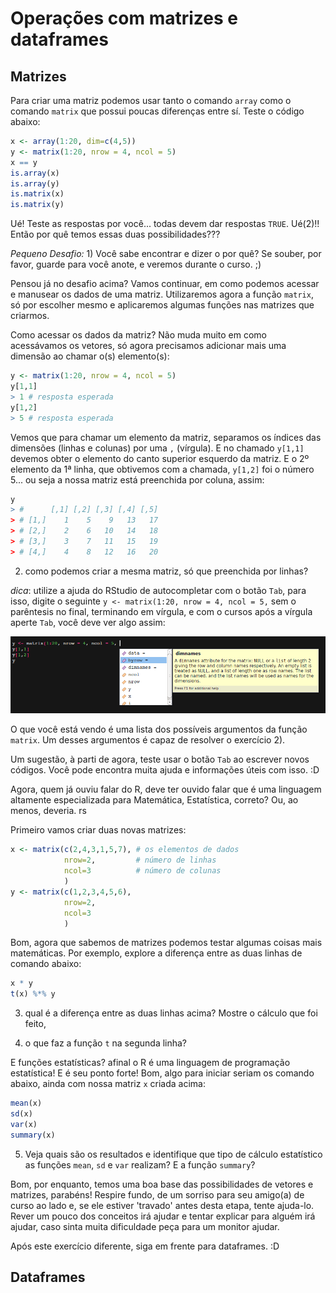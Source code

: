 # Operações com matrizes e dataframes

## Matrizes

Para criar uma matriz podemos usar tanto o comando `array` como o comando `matrix` que possui poucas diferenças entre sí. Teste o código abaixo:

```r
x <- array(1:20, dim=c(4,5))
y <- matrix(1:20, nrow = 4, ncol = 5)
x == y
is.array(x)
is.array(y)
is.matrix(x)
is.matrix(y)
```

Ué! Teste as respostas por você... todas devem dar respostas `TRUE`. Ué(2)!! Então por quê temos essas duas possibilidades???

*Pequeno Desafio:* 1) Você sabe encontrar e dizer o por quê? Se souber, por favor, guarde para você anote, e veremos durante o curso. ;)

Pensou já no desafio acima? Vamos continuar, em como podemos acessar e manusear os dados de uma matriz. Utilizaremos agora a função `matrix`, só por escolher mesmo e aplicaremos algumas funções nas matrizes que criarmos.

Como acessar os dados da matriz? Não muda muito em como acessávamos os vetores, só agora precisamos adicionar mais uma dimensão ao chamar o(s) elemento(s):

```r
y <- matrix(1:20, nrow = 4, ncol = 5)
y[1,1]
> 1 # resposta esperada
y[1,2]
> 5 # resposta esperada
```

Vemos que para chamar um elemento da matriz, separamos os índices das dimensões (linhas e colunas) por uma `,` (vírgula). E no chamado `y[1,1]` devemos obter o elemento do canto superior esquerdo da matriz. E o 2º elemento da 1ª linha, que obtivemos com a chamada, `y[1,2]` foi o número 5... ou seja a nossa matriz está preenchida por coluna, assim:

```r
y
> #      [,1] [,2] [,3] [,4] [,5]
> # [1,]    1    5    9   13   17
> # [2,]    2    6   10   14   18
> # [3,]    3    7   11   15   19
> # [4,]    4    8   12   16   20
```

2) como podemos criar a mesma matriz, só que preenchida por linhas?

*dica*: utilize a ajuda do RStudio de autocompletar com o botão `Tab`, para isso, digite o seguinte `y <- matrix(1:20, nrow = 4, ncol = 5,` sem o parêntesis no final, terminando em vírgula, e com o cursos após a vírgula aperte `Tab`, você deve ver algo assim:

![Tab help](Tab.png)

O que você está vendo é uma lista dos possíveis argumentos da função `matrix`. Um desses argumentos é capaz de resolver o exercício 2).

Um sugestão, à parti de agora, teste usar o botão `Tab` ao escrever novos códigos. Você pode encontra muita ajuda e informações úteis com isso. :D

Agora, quem já ouviu falar do R, deve ter ouvido falar que é uma linguagem altamente especializada para Matemática, Estatística, correto? Ou, ao menos, deveria. rs

Primeiro vamos criar duas novas matrizes:

```r
x <- matrix(c(2,4,3,1,5,7), # os elementos de dados
            nrow=2,         # número de linhas
            ncol=3          # número de colunas
            )
y <- matrix(c(1,2,3,4,5,6),
            nrow=2,
            ncol=3
            )
```
Bom, agora que sabemos de matrizes podemos testar algumas coisas mais matemáticas. Por exemplo, explore a diferença entre as duas linhas de comando abaixo:

```r
x * y
t(x) %*% y
```

3) qual é a diferença entre as duas linhas acima? Mostre o cálculo que foi feito,

4) o que faz a função `t` na segunda linha?

E funções estatísticas? afinal o R é uma linguagem de programação estatística! E é seu ponto forte! Bom, algo para iniciar seriam os comando abaixo, ainda com nossa matriz `x` criada acima:

```r
mean(x)
sd(x)
var(x)
summary(x)
```

5) Veja quais são os resultados e identifique que tipo de cálculo estatístico as funções `mean`, `sd` e `var` realizam? E a função `summary`?

Bom, por enquanto, temos uma boa base das possibilidades de vetores e matrizes, parabéns! Respire fundo, de um sorriso para seu amigo(a) de curso ao lado e, se ele estiver 'travado' antes desta etapa, tente ajuda-lo. Rever um pouco dos conceitos irá ajudar e tentar explicar para alguém irá ajudar, caso sinta muita dificuldade peça para um monitor ajudar.

Após este exercício diferente, siga em frente para dataframes. :D

## Dataframes